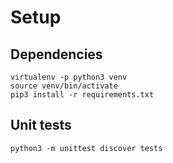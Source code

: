 # Setup

## Dependencies

    virtualenv -p python3 venv
    source venv/bin/activate
    pip3 install -r requirements.txt

## Unit tests

    python3 -m unittest discover tests
